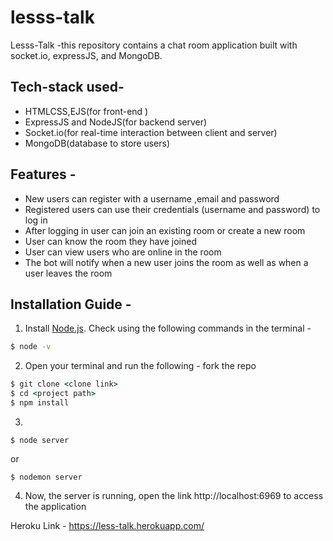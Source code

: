 # lesss-talk
Lesss-Talk 
-this repository contains a chat room application built with socket.io, expressJS, and MongoDB.

## Tech-stack used-
- HTMLCSS,EJS(for front-end )
- ExpressJS and NodeJS(for backend server)
- Socket.io(for real-time interaction between client and server)
- MongoDB(database to store users)

## Features -
- New users can register with a username ,email and password
- Registered users can use their credentials (username and password) to log in
- After logging in user can join an existing room or create a new room
- User can know the room they have joined
- User can view users who are online in the room
- The bot will notify when a new user joins the room as well as when a user leaves the room

## Installation Guide -

1. Install [Node.js](https://nodejs.org/). Check using the following commands in the terminal -

```cmd
$ node -v
```
2. Open your terminal and run the following -
fork the repo
```cmd
$ git clone <clone link>
$ cd <project path>
$ npm install
```

3.
```
$ node server
```
or
```
$ nodemon server
```


4. Now, the server is running, open the link http://localhost:6969 to access the application

Heroku Link - https://less-talk.herokuapp.com/
